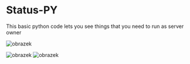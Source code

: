 # Status-PY
This basic python code lets you see things that you need to run as server owner

![obrazek](https://github.com/richi704/Status-PY/assets/101471243/f623de12-7352-4af0-8af2-ec239b38f0cf)

![obrazek](https://github.com/richi704/Status-PY/assets/101471243/31b2852d-273b-4435-b155-a8d9d1ddf704)   ![obrazek](https://github.com/richi704/Status-PY/assets/101471243/17b40edb-0535-498e-9046-ab35190c1761)



